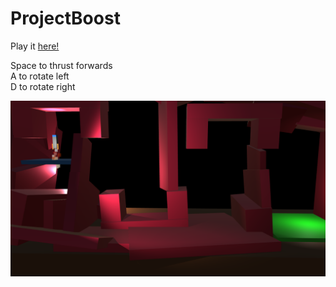 # ProjectBoost

Play it [here!](https://kenny-designs.github.io/ProjectBoost/WebGL/index.html)

Space to thrust forwards<br>
A to rotate left<br>
D to rotate right

![alt text](./screenshot.png "Screenshot")

